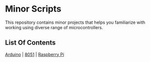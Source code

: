 # Minor Scripts

This repository contains minor projects that helps you familiarize with working using diverse range of microcontrollers. 

## List Of Contents

[Arduino](https://github.com/prathimacode-hub/IoT-Spot/tree/main/Minor%20Scripts/Arduino) | [8051](https://github.com/prathimacode-hub/IoT-Spot/tree/main/Minor%20Scripts/8051) | [Raspberry Pi](https://github.com/prathimacode-hub/IoT-Spot/tree/main/Minor%20Scripts/Raspberry%20Pi)
